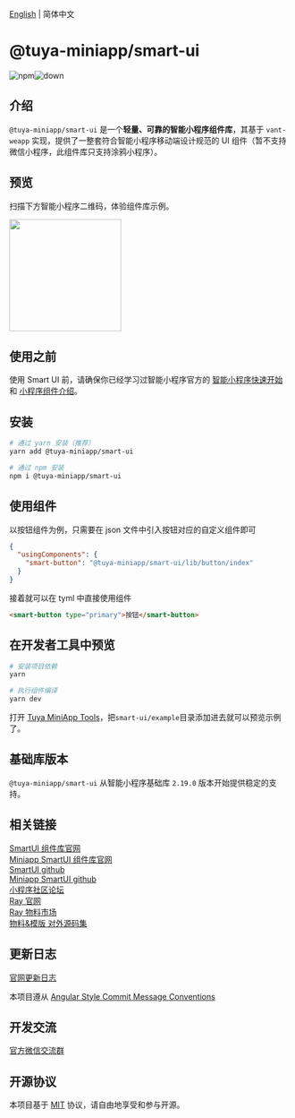 [English](./README.md) | 简体中文

# @tuya-miniapp/smart-ui

![npm](https://img.shields.io/npm/v/@tuya-miniapp/smart-ui)![down](https://img.shields.io/npm/dt/@tuya-miniapp/smart-ui)

## 介绍

`@tuya-miniapp/smart-ui` 是一个**轻量、可靠的智能小程序组件库**，其基于 `vant-weapp` 实现，提供了一整套符合智能小程序移动端设计规范的 UI 组件（暂不支持微信小程序，此组件库只支持涂鸦小程序）。

## 预览

扫描下方智能小程序二维码，体验组件库示例。

<img src="https://images.tuyacn.com/rms-static/8bcfe810-a187-11ef-9773-6b86083026a3-1731478901009.png?tyName=v2.0.0miniapp-SmartUI.png" width="200" height="200">

## 使用之前

使用 Smart UI 前，请确保你已经学习过智能小程序官方的 [智能小程序快速开始](https://developer.tuya.com/cn/miniapp/develop/miniapp/guide/start/smart) 和 [小程序组件介绍](https://developer.tuya.com/cn/miniapp/develop/miniapp/framework/component/intro)。

## 安装

```bash
# 通过 yarn 安装（推荐）
yarn add @tuya-miniapp/smart-ui

# 通过 npm 安装
npm i @tuya-miniapp/smart-ui
```

## 使用组件

以按钮组件为例，只需要在 json 文件中引入按钮对应的自定义组件即可

```json
{
  "usingComponents": {
    "smart-button": "@tuya-miniapp/smart-ui/lib/button/index"
  }
}
```

接着就可以在 tyml 中直接使用组件

```html
<smart-button type="primary">按钮</smart-button>
```

## 在开发者工具中预览

```bash
# 安装项目依赖
yarn

# 执行组件编译
yarn dev
```

打开 [Tuya MiniApp Tools](https://developer.tuya.com/cn/miniapp/devtools/tools)，把`smart-ui/example`目录添加进去就可以预览示例了。

## 基础库版本

`@tuya-miniapp/smart-ui` 从智能小程序基础库 `2.19.0` 版本开始提供稳定的支持。


## 相关链接

[SmartUI 组件库官网](https://developer.tuya.com/material/smartui?comId=help-getting-started)  
[Miniapp SmartUI 组件库官网](https://developer.tuya.com/material/smartui?comId=help-getting-started&appType=miniapp)  
[SmartUI github](https://github.com/Tuya-Community/ray-smart-ui)  
[Miniapp SmartUI github](https://github.com/Tuya-Community/miniapp-smart-ui)  
[小程序社区论坛](https://www.tuyaos.com/viewforum.php?f=10)   
[Ray 官网](https://developer.tuya.com/cn/miniapp)  
[Ray 物料市场](https://developer.tuya.com/material/library_oHEKLjj0/)   
[物料&模版 对外源码集](https://github.com/Tuya-Community/tuya-ray-materials) 

## 更新日志

[官网更新日志](https://developer.tuya.com/material/smartui?comId=help-changelog&appType=miniapp)  

本项目遵从 [Angular Style Commit Message Conventions](https://gist.github.com/stephenparish/9941e89d80e2bc58a153)

## 开发交流

[官方微信交流群](https://github.com/Tuya-Community/ray-smart-ui/issues/1)

## 开源协议

本项目基于 [MIT](https://zh.wikipedia.org/wiki/MIT%E8%A8%B1%E5%8F%AF%E8%AD%89) 协议，请自由地享受和参与开源。

